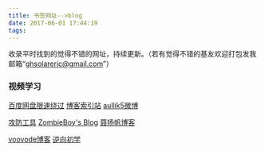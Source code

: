 ```yaml
---
title: 书签网址-->blog
date: 2017-06-01 17:44:19
tags:
---
```

收录平时找到的觉得不错的网址，持续更新。（若有觉得不错的基友欢迎打包发我邮箱“ghsolareric@gmail.com”）
### 视频学习
[百度网盘限速绕过](http://www.runningcheese.com/baiduyun)	[博客索引站](http://blog.binklac.com/links/)	[aullik5微博](http://weibo.com/u/1707085527?is_all=1)

[攻防工具](http://www.mamicode.com/info-detail-1150231.html)	[ZombieBoy's Blog](http://www.njstu.net/)	[聂扬帆博客](http://www.jianshu.com/p/ad44231aff32)

[voovode博客](https://voovode.net/)		[逆向初学](http://blog.chinaunix.net/uid-26275986-id-4333402.html)
